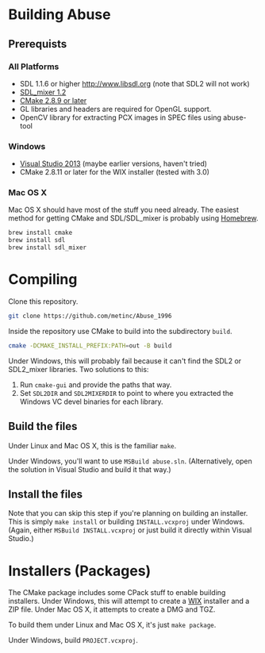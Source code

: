 # Building Abuse

## Prerequists

### All Platforms

- SDL 1.1.6 or higher <http://www.libsdl.org> (note that SDL2 will not work)
- [SDL_mixer 1.2](http://www.libsdl.org/projects/SDL_mixer/release-1.2.html)
- [CMake 2.8.9 or later](http://www.cmake.org/)
- GL libraries and headers are required for OpenGL support.
- OpenCV library for extracting PCX images in SPEC files using abuse-tool

### Windows

- [Visual Studio 2013](http://www.visualstudio.com/downloads/download-visual-studio-vs#d-express-windows-desktop)
  (maybe earlier versions, haven't tried)
- CMake 2.8.11 or later for the WIX installer (tested with 3.0)

### Mac OS X

Mac OS X should have most of the stuff you need already. The easiest method for
getting CMake and SDL/SDL_mixer is probably using [Homebrew](http://brew.sh/).

```sh
brew install cmake
brew install sdl
brew install sdl_mixer
```

# Compiling

Clone this repository.

```sh
git clone https://github.com/metinc/Abuse_1996
```

Inside the repository use CMake to build into the subdirectory `build`.

```sh
cmake -DCMAKE_INSTALL_PREFIX:PATH=out -B build
```

Under Windows, this will probably fail because it can't find the SDL2 or
SDL2_mixer libraries. Two solutions to this:

1. Run `cmake-gui` and provide the paths that way.
2. Set `SDL2DIR` and `SDL2MIXERDIR` to point to where you extracted the
   Windows VC devel binaries for each library.

## Build the files

Under Linux and Mac OS X, this is the familiar `make`.

Under Windows, you'll want to use `MSBuild abuse.sln`. (Alternatively, open
the solution in Visual Studio and build it that way.)

## Install the files

Note that you can skip this step if you're planning on building an installer.
This is simply `make install` or building `INSTALL.vcxproj` under Windows.
(Again, either `MSBuild INSTALL.vcxproj` or just build it directly within
Visual Studio.)

# Installers (Packages)

The CMake package includes some CPack stuff to enable building installers. Under
Windows, this will attempt to create a [WIX](http://wixtoolset.org/) installer
and a ZIP file. Under Mac OS X, it attempts to create a DMG and TGZ.

To build them under Linux and Mac OS X, it's just `make package`.

Under Windows, build `PROJECT.vcxproj`.
